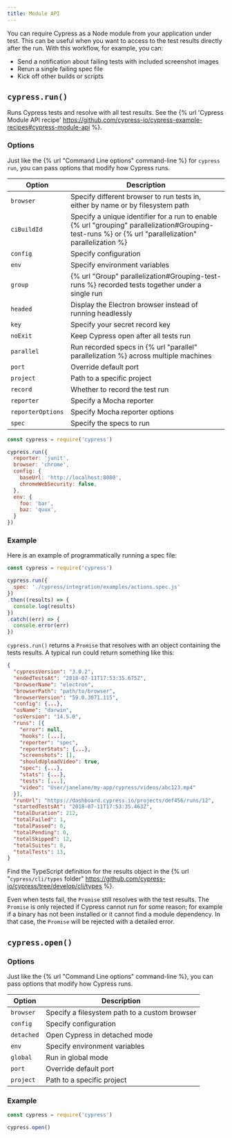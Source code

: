 ```yaml
---
title: Module API
---
```


You can require Cypress as a Node module from your application under test. This can be useful when you want to access to the test results directly after the run. With this workflow, for example, you can:

- Send a notification about failing tests with included screenshot images
- Rerun a single failing spec file
- Kick off other builds or scripts

## `cypress.run()`

Runs Cypress tests and resolve with all test results. See the {% url 'Cypress Module API recipe' https://github.com/cypress-io/cypress-example-recipes#cypress-module-api %}.

### Options

Just like the {% url "Command Line options" command-line %} for `cypress run`, you can pass options that modify how Cypress runs.

Option | Description
------ |  ---------
`browser`  | Specify different browser to run tests in, either by name or by filesystem path
`ciBuildId` | Specify a unique identifier for a run to enable {% url "grouping" parallelization#Grouping-test-runs %} or {% url "parallelization" parallelization %}
`config`  | Specify configuration
`env`  | Specify environment variables
`group` | {% url "Group" parallelization#Grouping-test-runs %} recorded tests together under a single run
`headed`  | Display the Electron browser instead of running headlessly
`key`  | Specify your secret record key
`noExit` | Keep Cypress open after all tests run
`parallel` | Run recorded specs in {% url "parallel" parallelization %} across multiple machines
`port`  | Override default port
`project` | Path to a specific project
`record`  | Whether to record the test run
`reporter`  | Specify a Mocha reporter
`reporterOptions`  | Specify Mocha reporter options
`spec`  | Specify the specs to run

```javascript
const cypress = require('cypress')

cypress.run({
  reporter: 'junit',
  browser: 'chrome',
  config: {
    baseUrl: 'http://localhost:8080',
    chromeWebSecurity: false,
  },
  env: {
    foo: 'bar',
    baz: 'quux',
  }
})
```

### Example

Here is an example of programmatically running a spec file:

```js
const cypress = require('cypress')

cypress.run({
  spec: './cypress/integration/examples/actions.spec.js'
})
.then((results) => {
  console.log(results)
})
.catch((err) => {
  console.error(err)
})
```

`cypress.run()` returns a `Promise` that resolves with an object containing the tests results. A typical run could return something like this:

```json
{
  "cypressVersion": "3.0.2",
  "endedTestsAt": "2018-07-11T17:53:35.675Z",
  "browserName": "electron",
  "browserPath": "path/to/browser",
  "browserVersion": "59.0.3071.115",
  "config": {...},
  "osName": "darwin",
  "osVersion": "14.5.0",
  "runs": [{
    "error": null,
    "hooks": [...],
    "reporter": "spec",
    "reporterStats": {...},
    "screenshots": [],
    "shouldUploadVideo": true,
    "spec": {...},
    "stats": {...},
    "tests": [...],
    "video": "User/janelane/my-app/cypress/videos/abc123.mp4"
  }],
  "runUrl": "https://dashboard.cypress.io/projects/def456/runs/12",
  "startedTestsAt": "2018-07-11T17:53:35.463Z",
  "totalDuration": 212,
  "totalFailed": 1,
  "totalPassed": 0,
  "totalPending": 0,
  "totalSkipped": 12,
  "totalSuites": 8,
  "totalTests": 13,
}
```

Find the TypeScript definition for the results object in the {% url "`cypress/cli/types` folder" https://github.com/cypress-io/cypress/tree/develop/cli/types %}.

Even when tests fail, the `Promise` still resolves with the test results. The `Promise` is only rejected if Cypress cannot run for some reason; for example if a binary has not been installed or it cannot find  a module dependency. In that case, the `Promise` will be rejected with a detailed error.

## `cypress.open()`

### Options

Just like the {% url "Command Line options" command-line %}, you can pass options that modify how Cypress runs.

Option | Description
------ | ---------
`browser` | Specify a filesystem path to a custom browser
`config`  | Specify configuration
`detached` | Open Cypress in detached mode
`env`  | Specify environment variables
`global` | Run in global mode
`port`  | Override default port
`project` | Path to a specific project

### Example

```javascript
const cypress = require('cypress')

cypress.open()
```
